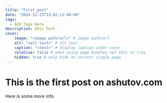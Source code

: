 ```yaml
---
title: "First_post"
date: "2024-12-23T13:02:11-08:00"
tags:
  - Add Tags Here
description: Desc Text.
cover:
    image: "<image path/url>" # image path/url
    alt: "<alt text>" # alt text
    caption: "<text>" # display caption under cover
    relative: false # when using page bundles set this to true
    hidden: true # only hide on current single page
---
```

# This is the first post on ashutov.com
Here is some more info